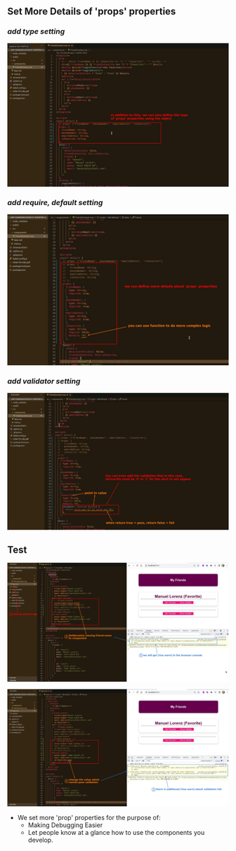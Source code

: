 ## **Set More Details of 'props' properties**

### _add type setting_

![Alt more type define to props](pic/01.jpg)

### _add require, default setting_

![Alt further detail to props](pic/02.jpg)

### _add validator setting_

![Alt validator](pic/03.jpg)

## **Test**

![Alt test wthout require prop](pic/04.jpg)

![Alt test value cannot pass validation](pic/05.jpg)

- We set more 'prop' properties for the purpose of:
  - Making Debugging Easier
  - Let people know at a glance how to use the components you develop.

